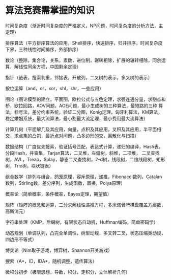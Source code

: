 # 算法竞赛需掌握的知识

时间复杂度（渐近时间复杂度的严格定义，NP问题，时间复杂度的分析方法，主定理）

排序算法（平方排序算法的应用，Shell排序，快速排序，归并排序，时间复杂度下界，三种线性时间排序，外部排序）

数论（整除，集合论，关系，素数，进位制，辗转相除，扩展的辗转相除，同余运算，解线性同余方程，中国剩余定理）

指针（链表，搜索判重，邻接表，开散列，二叉树的表示，多叉树的表示）

按位运算（and，or，xor，shl，shr，一些应用）

图论（图论模型的建立，平面图，欧拉公式与五色定理，求强连通分量，求割点和桥，欧拉回路，AOV问题，AOE问题，最小生成树的三种算法，最短路的三种 算法，标号法，差分约束系统，验证二分图，Konig定理，匈牙利算法，KM算法，稳定婚姻系统，最大流算法，最小割最大流定理，最小费用最大流算法）

计算几何（平面解几及其应用，向量，点积及其应用，叉积及其应用，半平面相交，求点集的凸包，最近点对问题，凸多边形的交，离散化与扫描）

数据结构（广度优先搜索，验证括号匹配，表达式计算，递归的编译，Hash表，分段Hash，并查集，Tarjan算法，二叉堆，左偏树，斜堆，二项堆， 二叉查找树，AVL，Treap，Splay，静态二叉查找树，2-d树，线段树，二维线段树，矩形树，Trie树，块状链表）

组合数学（排列与组合，鸽笼原理，容斥原理，递推，Fibonacci数列，Catalan数列，Stirling数，差分序列，生成函数，置换，Polya原理）

概率论（简单概率，条件概率，Bayes定理，期望值）

矩阵（矩阵的概念和运算，二分求解线性递推方程，多米诺骨牌棋盘覆盖方案数，高斯消元）

字符串处理（KMP，后缀树，有限状态自动机，Huffman编码，简单密码学）

动态规划（单调队列，凸完全单调性，树型动规，多叉转二叉，状态压缩类动规，四边形不等式）

博奕论（Nim取子游戏，博弈树，Shannon开关游戏）

搜索（A*，ID，IDA*，随机调整，遗传算法）

微积分初步（极限思想，导数，积分，定积分，立体解析几何）
